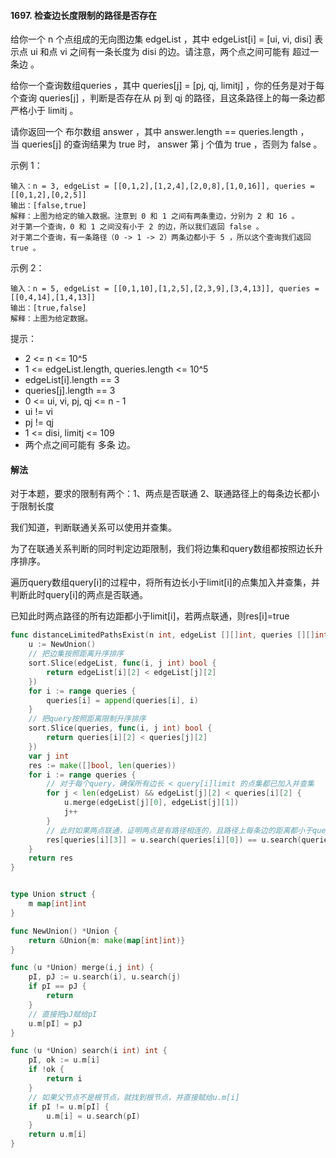 #### 1697. 检查边长度限制的路径是否存在

给你一个 n 个点组成的无向图边集 edgeList ，其中 edgeList[i] = [ui, vi, disi] 表示点 ui 和点 vi 之间有一条长度为 disi 的边。请注意，两个点之间可能有 超过一条边 。

给你一个查询数组queries ，其中 queries[j] = [pj, qj, limitj] ，你的任务是对于每个查询 queries[j] ，判断是否存在从 pj 到 qj 的路径，且这条路径上的每一条边都 严格小于 limitj 。

请你返回一个 布尔数组 answer ，其中 answer.length == queries.length ，当 queries[j] 的查询结果为 true 时， answer 第 j 个值为 true ，否则为 false 。

示例 1：

```
输入：n = 3, edgeList = [[0,1,2],[1,2,4],[2,0,8],[1,0,16]], queries = [[0,1,2],[0,2,5]]
输出：[false,true]
解释：上图为给定的输入数据。注意到 0 和 1 之间有两条重边，分别为 2 和 16 。
对于第一个查询，0 和 1 之间没有小于 2 的边，所以我们返回 false 。
对于第二个查询，有一条路径（0 -> 1 -> 2）两条边都小于 5 ，所以这个查询我们返回 true 。
```
示例 2：

```
输入：n = 5, edgeList = [[0,1,10],[1,2,5],[2,3,9],[3,4,13]], queries = [[0,4,14],[1,4,13]]
输出：[true,false]
解释：上图为给定数据。
```

提示：

- 2 <= n <= 10^5
- 1 <= edgeList.length, queries.length <= 10^5
- edgeList[i].length == 3
- queries[j].length == 3
- 0 <= ui, vi, pj, qj <= n - 1
- ui != vi
- pj != qj
- 1 <= disi, limitj <= 109
- 两个点之间可能有 多条 边。

#### 解法
对于本题，要求的限制有两个：1、两点是否联通 2、联通路径上的每条边长都小于限制长度

我们知道，判断联通关系可以使用并查集。

为了在联通关系判断的同时判定边距限制，我们将边集和query数组都按照边长升序排序。

遍历query数组query[i]的过程中，将所有边长小于limit[i]的点集加入并查集，并判断此时query[i]的两点是否联通。

已知此时两点路径的所有边距都小于limit[i]，若两点联通，则res[i]=true

```go
func distanceLimitedPathsExist(n int, edgeList [][]int, queries [][]int) []bool {
    u := NewUnion()
    // 把边集按照距离升序排序
    sort.Slice(edgeList, func(i, j int) bool {
        return edgeList[i][2] < edgeList[j][2]
    })
    for i := range queries {
        queries[i] = append(queries[i], i)
    }
    // 把query按照距离限制升序排序
    sort.Slice(queries, func(i, j int) bool {
        return queries[i][2] < queries[j][2]
    })
    var j int 
    res := make([]bool, len(queries))
    for i := range queries {
        // 对于每个query，确保所有边长 < query[i]limit 的点集都已加入并查集
        for j < len(edgeList) && edgeList[j][2] < queries[i][2] {
            u.merge(edgeList[j][0], edgeList[j][1])
            j++
        }
        // 此时如果两点联通，证明两点是有路径相连的，且路径上每条边的距离都小于query的限制
        res[queries[i][3]] = u.search(queries[i][0]) == u.search(queries[i][1])
    }
    return res
}


type Union struct {
    m map[int]int
}

func NewUnion() *Union {
    return &Union{m: make(map[int]int)}
}

func (u *Union) merge(i,j int) {
    pI, pJ := u.search(i), u.search(j)
    if pI == pJ {
        return
    }
    // 直接把pJ赋给pI
    u.m[pI] = pJ
}

func (u *Union) search(i int) int {
    pI, ok := u.m[i]
    if !ok {
        return i
    }
    // 如果父节点不是根节点，就找到根节点，并直接赋给u.m[i]
    if pI != u.m[pI] {
        u.m[i] = u.search(pI)
    }
    return u.m[i]
}
```
